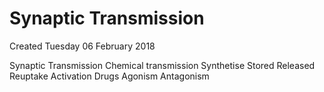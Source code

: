 # Synaptic Transmission
Created Tuesday 06 February 2018

Synaptic Transmission
Chemical transmission
Synthetise
Stored
Released
Reuptake
Activation
Drugs
Agonism
Antagonism
		


